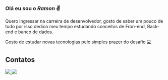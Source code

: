 ### Olá eu sou o *Ramon* ✌  

Quero ingressar na carreira de desenvolvedor, gosto de saber um pouco de tudo por isso dedico meu tempo estudando conceitos de Fron-end, Back-end e banco de dados.

Gosto de estudar novas tecnologias pelo simples prazer do desafio 💻

## Contatos
<a href = "mailto:ramombosi2015@gmail.com">
  <img src="https://img.shields.io/badge/-Gmail-%23333?style=for-the-badge&logo=gmail&logoColor=white" target="_blank">
</a>
<a href="https://www.linkedin.com/in/ramon-bosi-397743243" target="_blank">
  <img src="https://img.shields.io/badge/-LinkedIn-%230077B5?style=for-the-badge&logo=linkedin&logoColor=white" target="_blank">
</a> 

